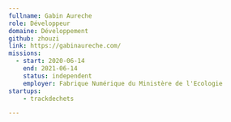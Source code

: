 ```yaml
---
fullname: Gabin Aureche
role: Développeur
domaine: Développement
github: zhouzi
link: https://gabinaureche.com/
missions:
  - start: 2020-06-14
    end: 2021-06-14
    status: independent
    employer: Fabrique Numérique du Ministère de l'Ecologie
startups: 
    - trackdechets

---
```

